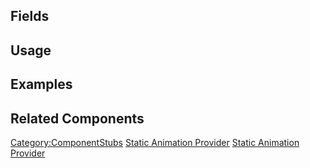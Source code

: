 <languages></languages> <translate>

## Fields

## Usage

## Examples

## Related Components

</translate>

[Category:ComponentStubs](Category:ComponentStubs "wikilink") [Static
Animation Provider](Category:Components{{#translation:}} "wikilink")
[Static Animation
Provider](Category:Components:Assets{{#translation:}} "wikilink")